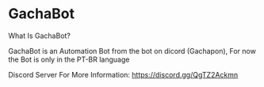 # GachaBot

What Is GachaBot?

GachaBot is an Automation Bot from the bot on dicord (Gachapon),
For now the Bot is only in the PT-BR language

Discord Server For More Information:
https://discord.gg/QgTZ2Ackmn
